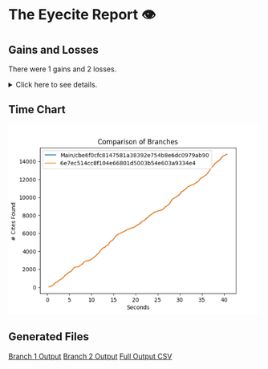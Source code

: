 # The Eyecite Report :eye:



Gains and Losses
---------
There were 1 gains and 2 losses.

<details>
<summary>Click here to see details.</summary>

|     id     |       Gain      |        Loss       |
| ---------- | --------------- | ----------------- |
|  2060699   |                 |    Feist at ¶ 8   |
|  1433305   | Gullings at 244 |                   |
|   901384   |                 | Setliff I at ¶ 19 |


</details>



Time Chart
---------

![image](https://raw.githubusercontent.com/freelawproject/eyecite/artifacts/206/results/chart.png)


Generated Files
---------

[Branch 1 Output](https://raw.githubusercontent.com/freelawproject/eyecite/artifacts/206/results/cbe6f0cfc8147581a38392e754b8e6dc0979ab90.json)
[Branch 2 Output](https://raw.githubusercontent.com/freelawproject/eyecite/artifacts/206/results/6e7ec514cc8f104e66801d5003b54e603a9334e4.json)
[Full Output CSV ](https://raw.githubusercontent.com/freelawproject/eyecite/artifacts/206/results/output.csv)
